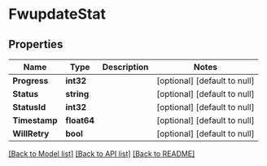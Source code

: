 # FwupdateStat

## Properties
Name | Type | Description | Notes
------------ | ------------- | ------------- | -------------
**Progress** | **int32** |  | [optional] [default to null]
**Status** | **string** |  | [optional] [default to null]
**StatusId** | **int32** |  | [optional] [default to null]
**Timestamp** | **float64** |  | [optional] [default to null]
**WillRetry** | **bool** |  | [optional] [default to null]

[[Back to Model list]](../README.md#documentation-for-models) [[Back to API list]](../README.md#documentation-for-api-endpoints) [[Back to README]](../README.md)

